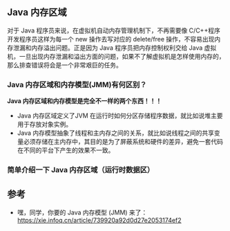 ## Java 内存区域

对于 Java 程序员来说，在虚拟机自动内存管理机制下，不再需要像 C/C++程序开发程序员这样为每一个 new 操作去写对应的 delete/free 操作，不容易出现内存泄漏和内存溢出问题。正是因为 Java 程序员把内存控制权利交给 Java 虚拟机，一旦出现内存泄漏和溢出方面的问题，如果不了解虚拟机是怎样使用内存的，那么排查错误将会是一个非常艰巨的任务。

### Java 内存区域和内存模型(JMM)有何区别？

**Java 内存区域和内存模型是完全不一样的两个东西！！！**

- Java 内存区域定义了JVM 在运行时如何分区存储程序数据，就比如说堆主要用于存放对象实例。
- Java 内存模型抽象了线程和主内存之间的关系，就比如说线程之间的共享变量必须存储在主内存中，其目的是为了屏蔽系统和硬件的差异，避免一套代码在不同的平台下产生的效果不一致。

### 简单介绍一下 Java 内存区域（运行时数据区）





## 参考

- 嘿，同学，你要的 Java 内存模型 (JMM) 来了：https://xie.infoq.cn/article/739920a92d0d27e2053174ef2